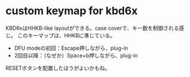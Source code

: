 # custom keymap for kbd6x

KBD6xはHHKB-like layoutができる。case coverで、キー数を制御される感じ。
このキーマップは、HHKBに準じている。

 * DFU modeの初回：Escape押しながら、plug-in
 * 2回目以降：（なぜか）Space+b押しながら、plug-in

RESETボタンを配置したほうがよいかもね。

